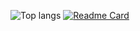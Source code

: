 ![Top langs](https://github-readme-stats.vercel.app/api/top-langs/?username=Akinori13&layout=compact&langs_count=20&theme=dark)
[![Readme Card](https://github-readme-stats.vercel.app/api/pin/?username=Akinori13&repo=SimpleScheduler&theme=dark)](https://github.com/Akinori13/SimpleScheduler)
